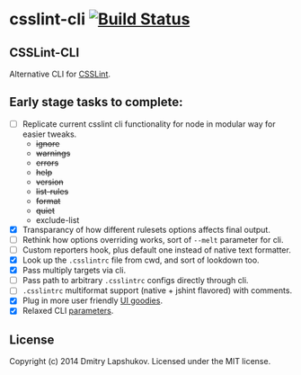 # csslint-cli [![Build Status](https://secure.travis-ci.org/dmi3y/csslint-cli.png?branch=master)](http://travis-ci.org/dmi3y/csslint-cli)

## CSSLint-CLI

Alternative CLI for [CSSLint](https://github.com/CSSLint/csslint).

## Early stage tasks to complete:

- [ ] Replicate current csslint cli functionality for node in modular way for easier tweaks.
    - ~~ignore~~
    - ~~warnings~~
    - ~~errors~~
    - ~~help~~
    - ~~version~~
    - ~~list-rules~~
    - ~~format~~
    - ~~quiet~~
    - exclude-list
- [x] Transparancy of how different rulesets options affects final output.
- [ ] Rethink how options overriding works, sort of `--melt` parameter for cli.
- [ ] Custom reporters hook, plus default one instead of native text formatter.
- [x] Look up the `.csslintrc` file from cwd, and sort of lookdown too.
- [x] Pass multiply targets via cli.
- [ ] Pass path to arbitrary `.csslintrc` configs directly through cli.
- [ ] `.csslintrc` multiformat support (native + jshint flavored) with comments.
- [x] Plug in more user friendly [UI goodies](https://github.com/sindresorhus/chalk).
- [x] Relaxed CLI [parameters](https://github.com/substack/minimist).

## License
Copyright (c) 2014 Dmitry Lapshukov. Licensed under the MIT license.
